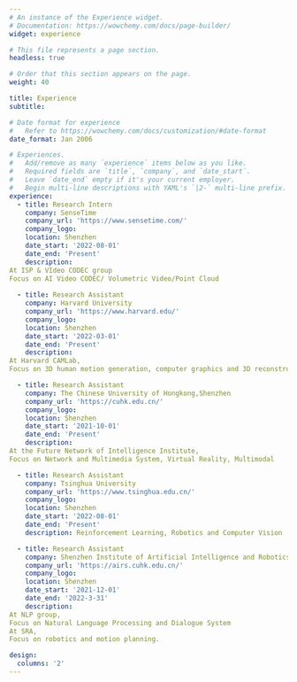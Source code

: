 ```yaml
---
# An instance of the Experience widget.
# Documentation: https://wowchemy.com/docs/page-builder/
widget: experience

# This file represents a page section.
headless: true

# Order that this section appears on the page.
weight: 40

title: Experience
subtitle:

# Date format for experience
#   Refer to https://wowchemy.com/docs/customization/#date-format
date_format: Jan 2006

# Experiences.
#   Add/remove as many `experience` items below as you like.
#   Required fields are `title`, `company`, and `date_start`.
#   Leave `date_end` empty if it's your current employer.
#   Begin multi-line descriptions with YAML's `|2-` multi-line prefix.
experience:
  - title: Research Intern
    company: SenseTime
    company_url: 'https://www.sensetime.com/'
    company_logo: 
    location: Shenzhen
    date_start: '2022-08-01'
    date_end: 'Present'
    description: 
At ISP & VIdeo CODEC group
Focus on AI Video CODEC/ Volumetric Video/Point Cloud
        
  - title: Research Assistant
    company: Harvard University
    company_url: 'https://www.harvard.edu/'
    company_logo: 
    location: Shenzhen
    date_start: '2022-03-01'
    date_end: 'Present'
    description: 
At Harvard CAMLab,
Focus on 3D human motion generation, computer graphics and 3D reconstruction

  - title: Research Assistant
    company: The Chinese University of Hongkong,Shenzhen
    company_url: 'https://cuhk.edu.cn/'
    company_logo: 
    location: Shenzhen
    date_start: '2021-10-01'
    date_end: 'Present'
    description: 
At the Future Network of Intelligence Institute,
Focus on Network and Multimedia System, Virtual Reality, Multimodal

  - title: Research Assistant
    company: Tsinghua University
    company_url: 'https://www.tsinghua.edu.cn/'
    company_logo: 
    location: Shenzhen
    date_start: '2022-08-01'
    date_end: 'Present'
    description: Reinforcement Learning, Robotics and Computer Vision

  - title: Research Assistant
    company: Shenzhen Institute of Artificial Intelligence and Robotics for Society
    company_url: 'https://airs.cuhk.edu.cn/'
    company_logo: 
    location: Shenzhen
    date_start: '2021-12-01'
    date_end: '2022-3-31'
    description: 
At NLP group,
Focus on Natural Language Processing and Dialogue System
At SRA,
Focus on robotics and motion planning. 

design:
  columns: '2'
---
```

